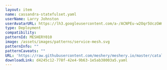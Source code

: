 ```yaml
---
layout: item
name: cassandra-statefulset.yaml
userName: Larry Johnston
userAvatarURL: https://lh3.googleusercontent.com/a-/ACNPEu-w2Oqr5UczGWmVq92gllslHRVjF1t9vrWx8-R6nw=s96-c
type: Deployment
compatibility: 
patternId: MESHERY010
image: /assets/images/patterns/service-mesh.svg
patternInfo: ""
patternCaveats: ""
URL: 'https://raw.githubusercontent.com/meshery/meshery.io/master/catalog/d4245c12-778f-42e4-9b63-1e5ab38003a5.yaml'
downloadLink: d4245c12-778f-42e4-9b63-1e5ab38003a5.yaml
---
```


